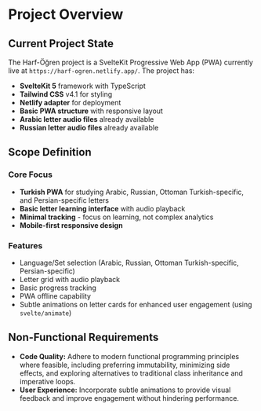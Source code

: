 # Project Overview

## Current Project State

The Harf-Öğren project is a SvelteKit Progressive Web App (PWA) currently live at `https://harf-ogren.netlify.app/`. The project has:

- **SvelteKit 5** framework with TypeScript
- **Tailwind CSS** v4.1 for styling
- **Netlify adapter** for deployment
- **Basic PWA structure** with responsive layout
- **Arabic letter audio files** already available
- **Russian letter audio files** already available

## Scope Definition

### Core Focus

- **Turkish PWA** for studying Arabic, Russian, Ottoman Turkish-specific, and Persian-specific letters
- **Basic letter learning interface** with audio playback
- **Minimal tracking** - focus on learning, not complex analytics
- **Mobile-first responsive design**

### Features

- Language/Set selection (Arabic, Russian, Ottoman Turkish-specific, Persian-specific)
- Letter grid with audio playback
- Basic progress tracking
- PWA offline capability
- Subtle animations on letter cards for enhanced user engagement (using `svelte/animate`)

## Non-Functional Requirements

- **Code Quality:** Adhere to modern functional programming principles where feasible, including preferring immutability, minimizing side effects, and exploring alternatives to traditional class inheritance and imperative loops.
- **User Experience:** Incorporate subtle animations to provide visual feedback and improve engagement without hindering performance.
